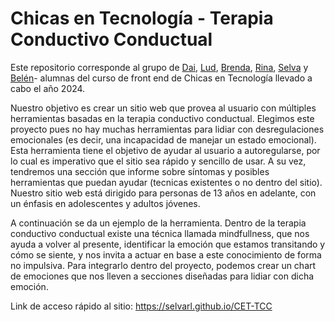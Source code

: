 # Chicas en Tecnología - Terapia Conductivo Conductual

Este repositorio corresponde al grupo de [Dai](https://github.com/Daianaost), [Lud](https://github.com/ludromero), [Brenda](https://github.com/torresardilesbrenda), [Rina](https://github.com/RinaSalazar), [Selva](https://github.com/selvarl) y [Belén](https://github.com/belupileci)- alumnas del curso de front end de Chicas en Tecnología llevado a cabo el año 2024.

Nuestro objetivo es crear un sitio web que provea al usuario con múltiples herramientas basadas en la terapia conductivo conductual. Elegimos este proyecto pues no hay muchas herramientas para lidiar con desregulaciones emocionales (es decir, una incapacidad de manejar un estado emocional). Esta herramienta tiene el objetivo de ayudar al usuario a autoregularse, por lo cual es imperativo que el sitio sea rápido y sencillo de usar. A su vez, tendremos una sección que informe sobre síntomas y posibles herramientas que puedan ayudar (tecnicas existentes o no dentro del sitio). Nuestro sitio web está dirigido para personas de 13 años en adelante, con un énfasis en adolescentes y adultos jóvenes.

A continuación se da un ejemplo de la herramienta. Dentro de la terapia conductivo conductual existe una técnica llamada mindfullness, que nos ayuda a volver al presente, identificar la emoción que estamos transitando y cómo se siente, y nos invita a actuar en base a este conocimiento de forma no impulsiva. Para integrarlo dentro del proyecto, podemos crear un chart de emociones que nos lleven a secciones diseñadas para lidiar con dicha emoción.

Link de acceso rápido al sitio: https://selvarl.github.io/CET-TCC
